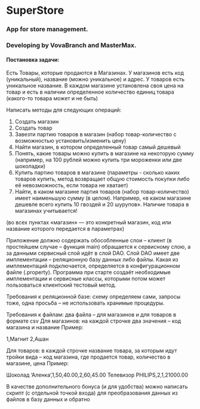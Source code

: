 # SuperStore
### App for store management.
### Developing by VovaBranch and MasterMax.

#### Постановка задачи: 

Есть Товары, которые продаются в Магазинах. У магазинов есть код (уникальный), 
название (можно уникальное) и адрес. У товаров есть уникальное название. В каждом 
магазине установлена своя цена на товар и есть в наличии определенное количество 
единиц товара (какого-то товара может и не быть) 
 
Написать методы для следующих операций: 
1)  Создать магазин 
2)  Создать товар 
3)  Завезти партию товаров в магазин (набор товар-количество с возможностью 
установить/изменить цену) 
4)  Найти магазин, в котором определенный товар самый дешевый 
5)  Понять, какие товары можно купить в магазине на некоторую сумму (например, на 
100 рублей можно купить три мороженки или две шоколадки) 
6)  Купить партию товаров в магазине (параметры - сколько каких товаров купить, 
метод возвращает общую стоимость покупки либо её невозможность, если товара 
не хватает) 
7)  Найти, в каком магазине партия товаров (набор товар-количество) имеет 
наименьшую сумму (в целом). Например, «в каком магазине дешевле всего купить 
10 гвоздей и 20 шурупов». Наличие товара в магазинах учитывается! 
 
(во всех пунктах «магазин» — это конкретный магазин, код или название которого 
передается в параметрах) 
 
Приложение должно содержать обособленные слои – клиент (в простейшем случае – 
функция main) обращается к сервисному слою, а за данными сервисный слой идёт в слой 
DAO. Слой DAO имеет две имплементации – реляционную базу данных либо файлы. Какая 
из имплементаций подключается, определяется в конфигурационном файле (.property). 
Программа при старте создаёт необходимые имплементации и сервисные классы, 
которыми потом может пользоваться клиентский тестовый метод. 
 
Требования к реляционной базе: схему определяем сами, запросы тоже, одна просьба – 
не использовать хранимые процедуры. 
 
Требования к файлам: два файла – для магазинов и для товаров в формате csv 
Для магазинов: на каждой строчке два значения – код магазина и название 
Пример: 
 
1,Магнит 
2,Ашан 
 
Для товаров: в каждой строчке название товара, за которым идут тройки вида – код 
магазина, где продается товар, количество в магазине, цена 
Пример: 
 
Шоколад ‘Аленка’,1,50,40.00,2,60,45.00 
Телевизор PHILIPS,2,1,21000.00 
 
В качестве дополнительного бонуса (и для удобства) можно написать скрипт (с отдельной 
точкой входа) для преобразования данных из файлов в базу данных и обратно
